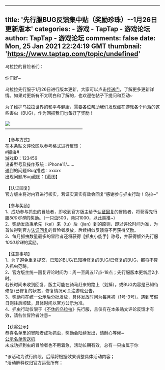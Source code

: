 
---
title: '先行服BUG反馈集中贴（奖励珍珠）--1月26日更新版本'
categories: 
    - 游戏
    - TapTap - 游戏论坛
author: TapTap - 游戏论坛
comments: false
date: Mon, 25 Jan 2021 22:24:19 GMT
thumbnail: 'https://www.taptap.com/topic/undefined'
---

<div>   
乌拉拉的冒险者们：<br class="bbcode-paragraph-br"><br class="bbcode-paragraph-br">你们好~<br class="bbcode-paragraph-br"><br class="bbcode-paragraph-br">乌拉拉先行服于1月26日进行版本更新，大家可以点击<a href="https://www.taptap.com/topic/16594332" target="_blank">传送门</a>，了解更多更新详情。如果对更新有不太明白和了解的，也欢迎在帖子下提问和互动~<br class="bbcode-paragraph-br"><br class="bbcode-paragraph-br">为了维护乌拉拉世界的和平与健康，需要各位帮助我们发现藏在游戏各个角落的这些害虫（BUG），作为回报我们也备好了奖励！<br class="bbcode-paragraph-br"><br class="bbcode-paragraph-br"><img src="https://www.taptap.com/topic/undefined" referrerpolicy="no-referrer"><br>——————————————————<br class="bbcode-paragraph-br"><br class="bbcode-paragraph-br"> 【参与方式】<br>在本条贴文评论区以参考格式进行反馈：<br>#抓虫#<br>游戏ID：123456<br>设备型号及操作系统：iPhone11/…… <br>遇到的问题/Bug描述：xxxxx<br>出现问题/Bug截图：【截图】<br class="bbcode-paragraph-br"><br class="bbcode-paragraph-br"> 【认证回复】<br>官方版主将对内容进行核实，若证实真实有效会回复“感谢参与抓虫行动！乌拉~”<br class="bbcode-paragraph-br"><br class="bbcode-paragraph-br"> 【参与奖励】<br>1、成功参与抓虫的冒险者，即收到官方版主给予<u>认证回复</u>的冒险者，将获得先行服<em>500珍珠</em>的奖励。（一只虫500，两只1000，以此类推~）<br>2、奖励发放秉承先（kai）来（tu）后（jian）到的原则，即以评论时间为准，为首位得到官方<u>认证回复</u>的冒险者发放，后续相似反馈将不再获得奖励。<br>3、每月抓虫数量最多的冒险者还将获得【抓虫小能手】称号，并获得额外先行服<em>1000珍珠</em>的奖励。<br class="bbcode-paragraph-br"><br class="bbcode-paragraph-br"> 【注意事项】<br>1、为了避免重复提交，已知的BUG/已知待修复的BUG/已修复的BUG，都将不算入抓虫范畴。<br>2、官方版主统一回复评论时间为：周一至周五17点-18点；先行服版本更新后2小时。<br>若长时间未收到回复，版主可能在骑马赶来的路上（划掉），或BUG内容是已知待修复/已修复的状态，修复情况可关注游戏公告。<br>3、奖励将在统一公示后分批发放，具体发放时间为每月初（1号-3号）。遇到节假日则往后顺延，具体时间以官方公示为准。<br>4、抓虫行动仅限于《<a href="https://www.taptap.com/app/133684" target="_blank">不休的乌拉拉</a>》先行服，且仅有在本条贴文评论反馈才有效，请各位冒险者注意~<br class="bbcode-paragraph-br"><br class="bbcode-paragraph-br">【获奖公示】<br>恭喜名单里的冒险者成功抓虫，奖励会陆续发出，请耐心等候~<br><a href="https://docs.qq.com/sheet/DZVJKaXdYZHdrd3JE?tab=BB08J2" target="_blank" rel="nofollow">公示名单传送机</a><br>未成功抓到虫的冒险者也不用着急，活动长期有效，总有一只虫属于你<br class="bbcode-paragraph-br"><br class="bbcode-paragraph-br">*该活动为试行阶段，后续将根据效果调整具体活动内容；<br>*活动解释权归官方运营所有； <br>
          
</div>
            